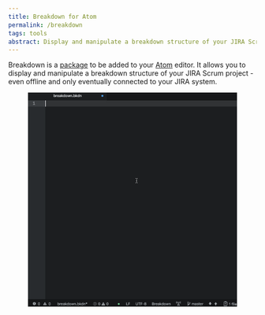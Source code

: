 ```yaml
---
title: Breakdown for Atom
permalink: /breakdown
tags: tools
abstract: Display and manipulate a breakdown structure of your JIRA Scrum project - even offline and only eventually connected to your JIRA system.
---
```

Breakdown is a [package](http://atom.io/packages/breakdown) to be added to your [Atom](http://atom.io) editor. It allows you to display and manipulate a breakdown structure of your JIRA Scrum project - even offline and only eventually connected to your JIRA system.

<figure>
<img src="/i/breakdown/breakdown.gif" />
</figure>


